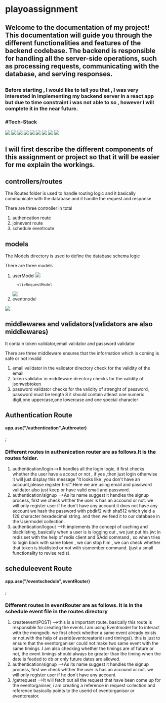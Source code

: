 # playoassignment
<h2>
Welcome to the documentation of my project! This documentation will guide you through the different functionalities and features of the backend codebase. The backend is responsible for handling all the server-side operations, such as processing requests, communicating with the database, and serving responses.
<h2>
<h3>Before starting , I would like to tell you that , I was very interested in implementing my backend server in a react app but due to time constraint i was not able to so , however I will complete it in the near future.<h3>

#Tech-Stack
  
  <div>  
  <img src = "https://img.shields.io/badge/mongodb-black?style=for-the-badge&logo=mongodb&logoColor=green" />
  <img src = "https://img.shields.io/badge/nodejs-black?style=for-the-badge&logo=nodejs&logoColor=green" />
  <img src = "https://img.shields.io/badge/express-black?style=for-the-badge&logo=expressjs&logoColor=white" />
  <img src = "https://img.shields.io/badge/mongoose-black?style=for-the-badge&logo=mongoose&logoColor=green" />
  <img src = "https://img.shields.io/badge/redis-red?style=for-the-badge&logo=redis&logoColor=white" />
  <img src = "https://img.shields.io/badge/jsonwebtoken-black?style=for-the-badge&logo=jsonwebtoken&logoColor=white" />
  <img src = "https://img.shields.io/badge/postman-white?style=for-the-badge&logo=postman&logoColor=black" />
  <img src = "https://img.shields.io/badge/pbdkf2-black?style=for-the-badge&logo=pbdkf2&logoColor=white" />
  <img src = "https://img.shields.io/badge/node-cron-black?style=for-the-badge&logo=node-cron&logoColor=white" />
  </div>

  <h2>
  I will first describe the different components of this assignment or project so that it will be easier for me explain the workings.
  </h2>
  
  <h2>controllers/routes </h2>
  
  
  
  <p>The Routes folder is used to handle routing logic and it basically communicate with the database and it handle the request and response</p>
  <div>
    <p>There are three controller in total</p>  
    <ol>
      <li>authencation route</li>
      <li>joinevent route</li>
      <li>schedule eventroute</li>
    </ol>
  </div>
  
  <h2>models</h2>
  
  <p>The Models directory is used to define the database schema logic</p>
  <div>
    <p>There are three models</p>
    <ol>
      <li>userModel
 <img src = "https://user-images.githubusercontent.com/108891203/224583374-4b411c7d-df51-4885-b83b-f65e583bd3ee.png" />  
      </li>

      <li>RequestModel
 <img src = "https://user-images.githubusercontent.com/108891203/224583176-9e84a107-cff3-4b46-b3d0-ea819f9d1a82.png" />  
      </li>
      <li>eventmodel </li>
    </ol>

  <img src="https://user-images.githubusercontent.com/108891203/224585140-71085a9c-96b2-4ff5-afae-75c9088e2c74.jpg">     
  </div>
  
  <h2>middlewares and validators(validators are also middlewares)</h2>
    <p>It contain token validator,email validator and password validator </p>
  <div>
    <p>There are three middleware ensures that the information which is coming is safe or not invalid</p>
    <ol>
      <li>email validator in the validator directory check for the validity of the email</li>
      <li>token validator in middleware directory checks for the validity of jsonwebtoken</li>
      <li>password validator checks for the validity of strenght of password, password must be length 8 it should contain atleast one numeric digit,one uppercase,one lowercase and one special character </li>
    </ol>
  </div>

  
  
  
  
  
  
  <div style:"text-align:"center">
 <h2>Authentication Route </h2>                                
 <h4>app.use("/authentication",Authrouter)</h4> ;                                
                              <h3>Different routes in authenication router are as follows.It is the routes folder.</h3>
 
<ol>
                              
 <li>
  authentication/login-->It handles all the login logic, it first checks whether the user have a accout or not , if yes ,then just login otherwise it will just display this message "it looks like ,you don't have an account,please register first".Here we are using email and password validator also just keep or have valid email and password.                     
</li>
   
<li>
authentication/signup -->As its name suggest it handles the signup process, first we check whther the user is has an accound or not. we will
only register user if he don't have any account.it does not have any account we hash the password with pbdkf2 with sha512 which yield a 128 character hexadecimal string. and then we feed it to our database in the Usermodel collection.
</li>

<li>
authentication/logout -->It implements the concept of caching and blacklisting, basically when a user is is logging out , we just put his jwt
in redis set with the help of redis client and SAdd command , so when tries to login back with same token , we can stop him , we can check
whether that token is blaklisted or not with sismember command. (just a small functionality to revise redis). 
</li>
  
  
  
</ol>
                                
</div>
  
  
  
  
  
  
  
  
  
<div style:"text-align:"center">
 <h2>scheduleevent Route </h2>                                
 <h4>app.use("/eventschedule",eventRouter)</h4> ;                                
 <h3>Different routes in eventRouter are as follows. It is in the schedule event file in the routes directory</h3>
 
<ol>
                              
 <li>
 createevent(POST) -->this is a important route. basically this route is responsible for creating the events.I am using Eventmodel for to interact with the mongodb. we first check whether a same event already exists or not,with the help of userid(eventcreatorid) and timings(). this is just to ensure that the eventorganiser could not make two same event with the same  timings .I am also checking whether the timings are of 
future or not, the event timings should always be greater than the timing when the date is feeded to db or only future dates are allowed.                                         
</li>
   
<li>
authentication/signup -->As its name suggest it handles the signup process, first we check whther the user is has an accound or not. we will
only register user if he don't have any account.
</li>

<li>
/getrequest -->It will fetch out all the request that have been come up for the eventorganiser, i am creating a reference in request collection and reference basically points to the userid of eventorganisor or eventcreator. 
</li>
  
</ol>
                                 

</div>  
  
  
  
  
  
  
